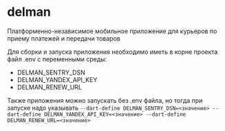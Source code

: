 # delman

Платформенно-независимое мобильное приложение для курьеров по приему платежей и передачи товаров

Для сборки и запуска приложения необходимо иметь в корне проекта файл .env с переменными среды:

* DELMAN_SENTRY_DSN
* DELMAN_YANDEX_API_KEY
* DELMAN_RENEW_URL

Также приложения можно запускать без .env файла, но тогда при запуске надо указывать
`--dart-define DELMAN_SENTRY_DSN=<значение> --dart-define DELMAN_YANDEX_API_KEY=<значение> --dart-define DELMAN_RENEW_URL=<значение>`
